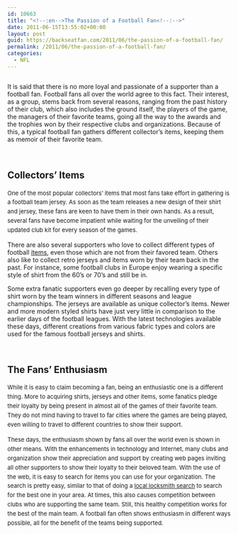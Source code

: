 ```yaml
---
id: 10663
title: "<!--:en-->The Passion of a Football Fan<!--:-->"
date: 2011-06-15T13:55:02+00:00
layout: post
guid: https://backseatfan.com/2011/06/the-passion-of-a-football-fan/
permalink: /2011/06/the-passion-of-a-football-fan/
categories:
  - NFL
---
```


<div class="entry">
  <p>
    <!--:en-->
  </p>

  <p>
    <img alt="" src="http://news.xinhuanet.com/english/2008-06/18/xinsrc_0220605180754656212634.jpg" style="font-size:13px;line-height:1.6em" />
  </p>

  <p>
    It is said that there is no more loyal and passionate of a supporter than a football fan. Football fans all over the world agree to this fact. Their interest, as a group, stems back from several reasons, ranging from the past history of their club, which also includes the ground itself, the players of the game, the managers of their favorite teams, going all the way to the awards and the trophies won by their respective clubs and organizations. Because of this, a typical football fan gathers different collector&rsquo;s items, keeping them as memoir of their favorite team.
  </p>

  <p>
    &nbsp;
  </p>

  <h2>
    Collectors&rsquo; Items
  </h2>

  <p>
    <span style="font-size:13px;line-height:1.6em">One of the most popular collectors&rsquo; items that most fans take effort in gathering is a football team jersey. As soon as the team releases a new design of their shirt and jersey, these fans are keen to have them in their own hands. As a result, several fans have become impatient while waiting for the unveiling of their updated club kit for every season of the games.</span>
  </p>

  <p>
    There are also several supporters who love to collect different types of football <a href="https://www.footballfanatics.com/">items</a>, even those which are not from their favored team. Others also like to collect retro jerseys and items worn by their team back in the past. For instance, some football clubs in Europe enjoy wearing a specific style of shirt from the 60&rsquo;s or 70&rsquo;s and still be in.
  </p>

  <p>
    Some extra fanatic supporters even go deeper by recalling every type of shirt worn by the team winners in different seasons and league championships. The jerseys are available as unique collector&rsquo;s items. Newer and more modern styled shirts have just very little in comparison to the earlier days of the football leagues. With the latest technologies available these days, different creations from various fabric types and colors are used for the famous football jerseys and shirts.
  </p>

  <p>
    &nbsp;
  </p>

  <h2>
    The Fans&rsquo; Enthusiasm
  </h2>

  <p>
    <span style="font-size:13px;line-height:1.6em">While it is easy to claim becoming a fan, being an enthusiastic one is a different thing. More to acquiring shirts, jerseys and other items, some fanatics pledge their loyalty by being present in almost all of the games of their favorite team. They do not mind having to travel to far cities where the games are being played, even willing to travel to different countries to show their support.</span>
  </p>

  <p>
    <span style="font-size:13px;line-height:1.6em">These days, the enthusiasm shown by fans all over the world even is shown in other means. With the enhancements in technology and Internet, many clubs and organization show their appreciation and support by creating web pages inviting all other supporters to show their loyalty to their beloved team. With the use of the web, it is easy to search for items you can use for your organization. The search is pretty easy, similar to that of doing a&nbsp;</span><a href="https://www.locksmiths-search.com/" style="font-size: 13px;line-height: 1.6em">local locksmith search</a><span style="font-size:13px;line-height:1.6em"> to search for the best one in your area. At times, this also causes competition between clubs who are supporting the same team. Still, this healthy competition works for the best of the main team. A football fan often shows enthusiasm in different ways possible, all for the benefit of the teams being supported.&nbsp;</span>
  </p>

  <p>
    <!--:-->
  </p>
</div>
